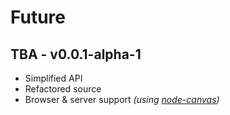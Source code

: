 # Future

## TBA - v0.0.1-alpha-1

* Simplified API
* Refactored source
* Browser & server support _(using [node-canvas](https://github.com/LearnBoost/node-canvas))_
